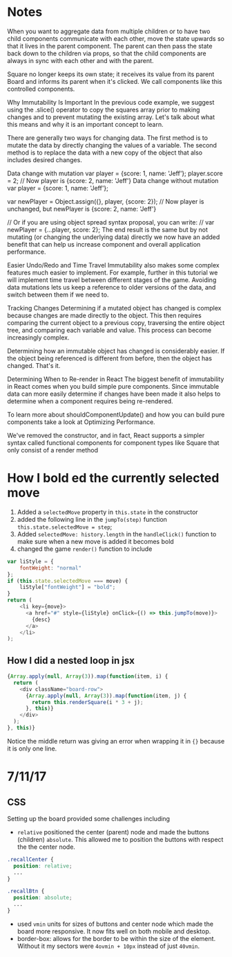# Notes

When you want to aggregate data from multiple children or to have two child components communicate with each other, move the state upwards so that it lives in the parent component. The parent can then pass the state back down to the children via props, so that the child components are always in sync with each other and with the parent.

Square no longer keeps its own state; it receives its value from its parent Board and informs its parent when it's clicked. We call components like this controlled components.

Why Immutability Is Important
In the previous code example, we suggest using the .slice() operator to copy the squares array prior to making changes and to prevent mutating the existing array. Let's talk about what this means and why it is an important concept to learn.

There are generally two ways for changing data. The first method is to mutate the data by directly changing the values of a variable. The second method is to replace the data with a new copy of the object that also includes desired changes.

Data change with mutation
var player = {score: 1, name: 'Jeff'};
player.score = 2;
// Now player is {score: 2, name: 'Jeff'}
Data change without mutation
var player = {score: 1, name: 'Jeff'};

var newPlayer = Object.assign({}, player, {score: 2});
// Now player is unchanged, but newPlayer is {score: 2, name: 'Jeff'}

// Or if you are using object spread syntax proposal, you can write:
// var newPlayer = {...player, score: 2};
The end result is the same but by not mutating (or changing the underlying data) directly we now have an added benefit that can help us increase component and overall application performance.

Easier Undo/Redo and Time Travel
Immutability also makes some complex features much easier to implement. For example, further in this tutorial we will implement time travel between different stages of the game. Avoiding data mutations lets us keep a reference to older versions of the data, and switch between them if we need to.

Tracking Changes
Determining if a mutated object has changed is complex because changes are made directly to the object. This then requires comparing the current object to a previous copy, traversing the entire object tree, and comparing each variable and value. This process can become increasingly complex.

Determining how an immutable object has changed is considerably easier. If the object being referenced is different from before, then the object has changed. That's it.

Determining When to Re-render in React
The biggest benefit of immutability in React comes when you build simple pure components. Since immutable data can more easily determine if changes have been made it also helps to determine when a component requires being re-rendered.

To learn more about shouldComponentUpdate() and how you can build pure components take a look at Optimizing Performance.

We've removed the constructor, and in fact, React supports a simpler syntax called functional components for component types like Square that only consist of a render method

# How I **bold** ed the currently selected move
1. Added a `selectedMove` property in `this.state` in the constructor
2. added the following line in the `jumpTo(step)` function `this.state.selectedMove = step`;
3. Added `selectedMove: history.length` in the `handleClick()` function to make sure when a new move is added it becomes bold
4. changed the game `render()` function to include
```javascript
var liStyle = {
    fontWeight: "normal"
};
if (this.state.selectedMove === move) {
    liStyle["fontWeight"] = "bold";
}
return (
    <li key={move}>
      <a href="#" style={liStyle} onClick={() => this.jumpTo(move)}>
        {desc}
      </a>
    </li>
);
```

## How I did a nested loop in jsx
```javascript
{Array.apply(null, Array(3)).map(function(item, i) {
  return (
    <div className="board-row">
      {Array.apply(null, Array(3)).map(function(item, j) {
        return this.renderSquare(i * 3 + j);
      }, this)}
    </div>
  );
}, this)}
```
Notice the middle return was giving an error when wrapping it in `{}` because it is only one line.

# 7/11/17

## CSS

Setting up the board provided some challenges including
- `relative` positioned the center (parent) node and made the buttons (children) `absolute`. This allowed me to position the buttons with respect the the center node.
```css
.recallCenter {
  position: relative;
  ...
}

.recallBtn {
  position: absolute;
  ...
}
```
- used `vmin` units for sizes of buttons and center node which made the board more responsive. It now fits well on both mobile and desktop.
- border-box: allows for the border to be within the size of the element. Without it my sectors were `4ovmin + 10px` instead of just `40vmin`.
